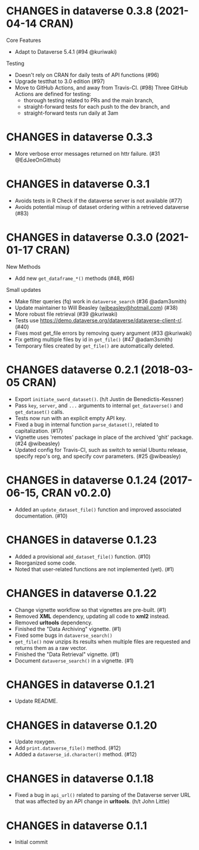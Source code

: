 # CHANGES in dataverse 0.3.8 (2021-04-14 CRAN)

Core Features

* Adapt to Dataverse 5.4.1 (#94 @kuriwaki)

Testing

* Doesn't rely on CRAN for daily tests of API functions (#96)
* Upgrade testthat to 3.0 edition (#97)
* Move to GitHub Actions, and away from Travis-CI.  (#98)  Three GitHub Actions are defined for testing: 
  * thorough testing related to PRs and the main branch,
  * straight-forward tests for each push to the dev branch, and
  * straight-forward tests run daily at 3am

# CHANGES in dataverse 0.3.3

* More verbose error messages returned on httr failure. (#31 @EdJeeOnGithub)

# CHANGES in dataverse 0.3.1

* Avoids tests in R Check if the dataverse server is not available (#77)
* Avoids potential mixup of dataset ordering within a retrieved dataverse (#83)

# CHANGES in dataverse 0.3.0 (2021-01-17 CRAN)

New Methods

* Add new `get_dataframe_*()` methods (#48, #66)

Small updates

* Make filter queries (fq) work in `dataverse_search` (#36 @adam3smith)
* Update maintainer to Will Beasley (wibeasley@hotmail.com) (#38)
* More robust file retrieval (#39 @kuriwaki)
* Tests use https://demo.dataverse.org/dataverse/dataverse-client-r/. (#40)
* Fixes most get_file errors by removing query argument (#33 @kuriwaki)
* Fix getting multiple files by id in `get_file()` (#47 @adam3smith)
* Temporary files created by `get_file()` are automatically deleted.

# CHANGES dataverse 0.2.1 (2018-03-05 CRAN)

* Export `initiate_sword_dataset()`. (h/t Justin de Benedictis-Kessner)
* Pass `key`, `server`, and `...` arguments to internal `get_dataverse()` and `get_dataset()` calls.
* Tests now run with an explicit empty API key.
* Fixed a bug in internal function `parse_dataset()`, related to capitalization. (#17)
* Vignette uses 'remotes' package in place of the archived 'ghit' package. (#24 @wibeasley)
* Updated config for Travis-CI, such as switch to xenial Ubuntu release, specify repo's org, and specify covr parameters. (#25 @wibeasley)

# CHANGES in dataverse 0.1.24 (2017-06-15, CRAN v0.2.0)

* Added an `update_dataset_file()` function and improved associated documentation. (#10)

# CHANGES in dataverse 0.1.23

* Added a provisional `add_dataset_file()` function. (#10)
* Reorganized some code.
* Noted that user-related functions are not implemented (yet). (#1)

# CHANGES in dataverse 0.1.22

* Change vignette workflow so that vignettes are pre-built. (#1)
* Removed **XML** dependency, updating all code to **xml2** instead.
* Removed **urltools** dependency.
* Finished the "Data Archiving" vignette. (#1)
* Fixed some bugs in `dataverse_search()`
* `get_file()` now unzips its results when multiple files are requested and returns them as a raw vector.
* Finished the "Data Retrieval" vignette. (#1)
* Document `dataverse_search()` in a vignette. (#1)

# CHANGES in dataverse 0.1.21

* Update README.

# CHANGES in dataverse 0.1.20

* Update roxygen.
* Add `print.dataverse_file()` method. (#12)
* Added a `dataverse_id.character()` method. (#12)

# CHANGES in dataverse 0.1.18

* Fixed a bug in `api_url()` related to parsing of the Dataverse server URL that was affected by an API change in **urltools**. (h/t John Little)

# CHANGES in dataverse 0.1.1

* Initial commit

